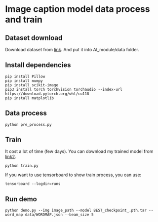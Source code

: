 # Image caption model data process and train

## Dataset download

Download dataset from [link](https://pan.baidu.com/s/1-idmL-MRv2CuJ-43rRh44w?pwd=iy51). And put it into AI_module/data folder.

## Install dependencies

```
pip install Pillow
pip install numpy
pip install scikit-image
pip3 install torch torchvision torchaudio --index-url https://download.pytorch.org/whl/cu118
pip install matplotlib
```

## Data process

```
python pre_process.py
```

## Train

It cost a lot of time (few days). You can download my trained model from [link2](https://pan.baidu.com/s/1Z_HpNYelnAezDv0xUHiWvA?pwd=rvp6).

```
python train.py
```

If you want to use tensorboard to show train process, you can use:

```
tensorboard --logdir=runs
```

## Run demo

```
python demo.py --img image_path --model BEST_checkpoint_.pth.tar --word_map data/WORDMAP.json --beam_size 5
```

